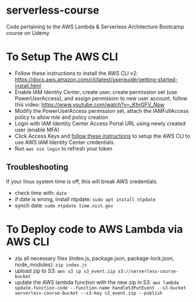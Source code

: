 # serverless-course

Code pertaining to the AWS Lambda &amp; Serverless Architecture Bootcamp course on Udemy

# To Setup The AWS CLI

- Follow these instructions to install the AWS CLI v2: https://docs.aws.amazon.com/cli/latest/userguide/getting-started-install.html
- Enable IAM Identity Center, create user, create permission set (use PowerUserAccess), and assign permission to new user account, follow this video: https://www.youtube.com/watch?v=_KhrGFV_Npw
- Modify the PowerUserAccess permission set, attach the IAMFullAccess policy to allow role and policy creation
- Login with IAM Identity Center Access Portal URL using newly created user (enable MFA)
- Click Access Keys and [follow these instructions]([https://](https://docs.aws.amazon.com/cli/latest/userguide/sso-configure-profile-token.html#sso-configure-profile-token-auto-sso)) to setup the AWS CLI to use AWS IAM Identity Center credentials. 
- Run `aws sso login` to refresh your token

## Troubleshooting
If your linux system time is off, this will break AWS credentials.
- check time with: `date`
- if date is wrong, install ntpdate: `sudo apt install ntpdate`
- synch date: `sudo ntpdate time.nist.gov`

# To Deploy code to AWS Lambda via AWS CLI
- zip all necessary files (index.js, package.json, package-lock.json, node_modules): `zip index.js`
- upload zip to S3: `aws s3 cp s3_event.zip s3://serverless-course-bucket`
- update the AWS lambda function with the new zip in S3: `aws lambda update-function-code --function-name handleS3PutEvent --s3-bucket serverless-course-bucket --s3-key s3_event.zip --publish`

